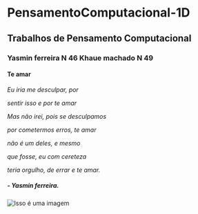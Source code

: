 # PensamentoComputacional-1D
## Trabalhos de Pensamento Computacional
### Yasmin ferreira N 46  Khaue machado N 49
#### Te amar
*<p> Eu iria me desculpar, por*
*<p> sentir isso e por te amar*
*<p> Mas não irei, pois se desculpamos*
*<p> por cometermos erros, te amar*
*<p> não é um deles, e mesmo*
*<p> que fosse, eu com cereteza*
*<p> teria orgulho, de errar e te amar.*

 ##### *- Yasmin ferreira.*
 
![Isso é uma imagem](https://i.pinimg.com/736x/65/42/f8/6542f80ea9b1957513d4c4d8f1b92b2d.jpg)
 
